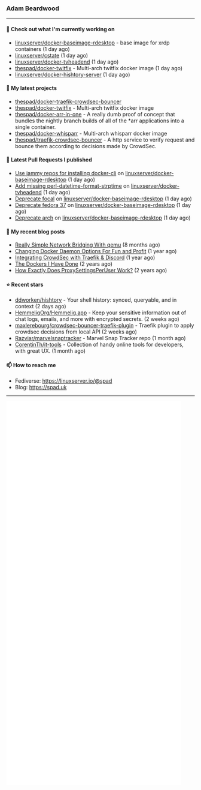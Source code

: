 ### Adam Beardwood
---
#### 👷 Check out what I'm currently working on

- [linuxserver/docker-baseimage-rdesktop](https://github.com/linuxserver/docker-baseimage-rdesktop) - base image for xrdp containers  (1 day ago)
- [linuxserver/cstate](https://github.com/linuxserver/cstate) (1 day ago)
- [linuxserver/docker-tvheadend](https://github.com/linuxserver/docker-tvheadend) (1 day ago)
- [thespad/docker-twitfix](https://github.com/thespad/docker-twitfix) - Multi-arch twitfix docker image (1 day ago)
- [linuxserver/docker-hishtory-server](https://github.com/linuxserver/docker-hishtory-server) (1 day ago)

#### 🌱 My latest projects

- [thespad/docker-traefik-crowdsec-bouncer](https://github.com/thespad/docker-traefik-crowdsec-bouncer)
- [thespad/docker-twitfix](https://github.com/thespad/docker-twitfix) - Multi-arch twitfix docker image
- [thespad/docker-arr-in-one](https://github.com/thespad/docker-arr-in-one) - A really dumb proof of concept that bundles the nightly branch builds of all of the *arr applications into a single container.
- [thespad/docker-whisparr](https://github.com/thespad/docker-whisparr) - Multi-arch whisparr docker image
- [thespad/traefik-crowdsec-bouncer](https://github.com/thespad/traefik-crowdsec-bouncer) - A http service to verify request and bounce them according to decisions made by CrowdSec.

#### 🔨 Latest Pull Requests I published

- [Use jammy repos for installing docker-cli](https://github.com/linuxserver/docker-baseimage-rdesktop/pull/62) on [linuxserver/docker-baseimage-rdesktop](https://github.com/linuxserver/docker-baseimage-rdesktop) (1 day ago)
- [Add missing perl-datetime-format-strptime](https://github.com/linuxserver/docker-tvheadend/pull/229) on [linuxserver/docker-tvheadend](https://github.com/linuxserver/docker-tvheadend) (1 day ago)
- [Deprecate focal](https://github.com/linuxserver/docker-baseimage-rdesktop/pull/61) on [linuxserver/docker-baseimage-rdesktop](https://github.com/linuxserver/docker-baseimage-rdesktop) (1 day ago)
- [Deprecate fedora 37](https://github.com/linuxserver/docker-baseimage-rdesktop/pull/60) on [linuxserver/docker-baseimage-rdesktop](https://github.com/linuxserver/docker-baseimage-rdesktop) (1 day ago)
- [Deprecate arch](https://github.com/linuxserver/docker-baseimage-rdesktop/pull/59) on [linuxserver/docker-baseimage-rdesktop](https://github.com/linuxserver/docker-baseimage-rdesktop) (1 day ago)

#### 📜 My recent blog posts

- [Really Simple Network Bridging With qemu](https://spad.uk/really-simple-network-bridging-with-qemu/) (8 months ago)
- [Changing Docker Daemon Options For Fun and Profit](https://spad.uk/changing-docker-daemon-options-for-fun-and-profit/) (1 year ago)
- [Integrating CrowdSec with Traefik &amp; Discord](https://spad.uk/integrating-crowdsec-with-traefik-discord/) (1 year ago)
- [The Dockers I Have Done](https://spad.uk/the-dockers-ive-done/) (2 years ago)
- [How Exactly Does ProxySettingsPerUser Work?](https://spad.uk/how-does-proxysettingsperuser-work/) (2 years ago)

#### ⭐ Recent stars

- [ddworken/hishtory](https://github.com/ddworken/hishtory) - Your shell history: synced, queryable, and in context (2 days ago)
- [HemmeligOrg/Hemmelig.app](https://github.com/HemmeligOrg/Hemmelig.app) - Keep your sensitive information out of chat logs, emails, and more with encrypted secrets. (2 weeks ago)
- [maxlerebourg/crowdsec-bouncer-traefik-plugin](https://github.com/maxlerebourg/crowdsec-bouncer-traefik-plugin) - Traefik plugin to apply crowdsec decisions from local API (2 weeks ago)
- [Razviar/marvelsnaptracker](https://github.com/Razviar/marvelsnaptracker) - Marvel Snap Tracker repo (1 month ago)
- [CorentinTh/it-tools](https://github.com/CorentinTh/it-tools) - Collection of handy online tools for developers, with great UX.  (1 month ago)

#### 📫 How to reach me
- Fediverse: https://linuxserver.io/@spad
- Blog: https://spad.uk
---
<img src="https://raw.githubusercontent.com/thespad/thespad/main/github-metrics.svg">

